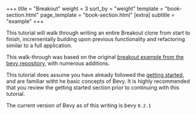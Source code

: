 +++
title = "Breakout"
weight = 3
sort_by = "weight"
template = "book-section.html"
page_template = "book-section.html"
[extra]
subtitle = "example"
+++

This tutorial will walk through writing an entire Breakout clone from start to finish, incrementally building upon previous functionality and refactoring similar to a full application.

This walk-through was based on the original [breakout example from the bevy repository](https://github.com/bevyengine/bevy/tree/master/examples/game), with numerous additions.

This tutorial does assume you have already followed the [getting started](/learn/book/getting-started), and are familiar witht he basic concepts of Bevy. It is highly recommended that you review the getting started section prior to continuing with this tutorial.

The current version of Bevy as of this writing is bevy `0.2.1`
